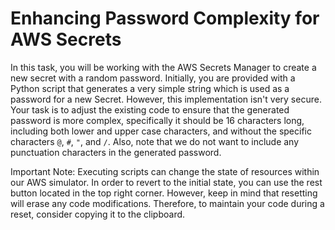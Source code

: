 # Enhancing Password Complexity for AWS Secrets

In this task, you will be working with the AWS Secrets Manager to create a new secret with a random password. Initially, you are provided with a Python script that generates a very simple string which is used as a password for a new Secret. However, this implementation isn't very secure. Your task is to adjust the existing code to ensure that the generated password is more complex, specifically it should be 16 characters long, including both lower and upper case characters, and without the specific characters `@`, `#`, `"`, and `/`. Also, note that we do not want to include any punctuation characters in the generated password.

Important Note: Executing scripts can change the state of resources within our AWS simulator. In order to revert to the initial state, you can use the rest button located in the top right corner. However, keep in mind that resetting will erase any code modifications. Therefore, to maintain your code during a reset, consider copying it to the clipboard.